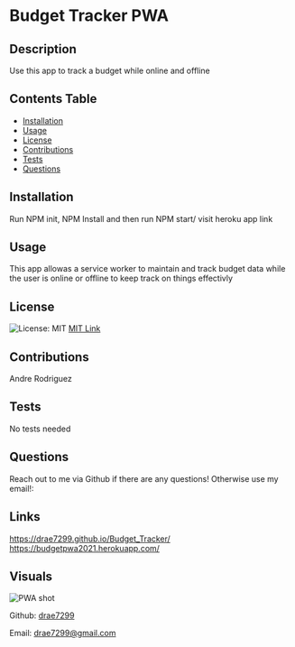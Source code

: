  
  # Budget Tracker PWA
  
  ## Description  
  Use this app to track a budget while online and offline
  
  ## Contents Table
  * [Installation](#installation)
  * [Usage](#usage)
  * [License](license)
  * [Contributions](contributions) 
  * [Tests](tests)
  * [Questions](questions) 

  ## Installation
  Run NPM init, NPM Install and then run NPM start/ visit heroku app link

  ## Usage
  This app allowas a service worker to maintain and track budget data while the user is online or offline to keep track on things effectivly

  ## License
  ![License: MIT](https://img.shields.io/badge/License-MIT-yellow.svg) [MIT Link](https://opensource.org/licenses/BSD-3-Clause)
 

  ## Contributions
  Andre Rodriguez
  
  ## Tests
  No tests needed

  ## Questions

  Reach out to me via Github if there are any questions! Otherwise use my email!:

  ## Links
  https://drae7299.github.io/Budget_Tracker/
  https://budgetpwa2021.herokuapp.com/

  ## Visuals
  ![PWA shot](https://user-images.githubusercontent.com/77699769/121636456-f5373900-ca55-11eb-8af5-317fd2cf2f22.PNG)




  Github: [drae7299](https://www.github.com/)

  Email: drae7299@gmail.com
  

